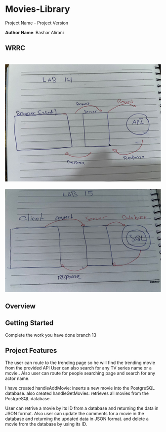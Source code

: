# Movies-Library

Project Name - Project Version

**Author Name**: Bashar Alirani

## WRRC

![Readme](./Read2.jpg)
=======

![Sql](./Sql.jpg)


## Overview



## Getting Started

Complete the work you have done branch 13
## Project Features


The user can route to the trending page so he will find the trending movie from the provided API
User can also search for any TV series name or a movie..
Also user can route for people searching page and search for any actor name.

I have created handleAddMovie: inserts a new movie into the PostgreSQL database.
also created handleGetMovies: retrieves all movies from the PostgreSQL database.

User can retrive a movie by its ID from a database and returning the data in JSON format.
Also user can update the comments for a movie in the database and returning the updated data in JSON format.
and delete a movie from the database by using its ID.